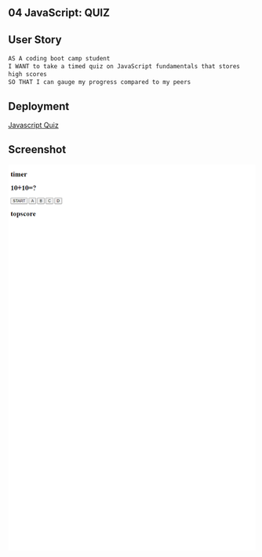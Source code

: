 ## 04 JavaScript: QUIZ


## User Story

```
AS A coding boot camp student
I WANT to take a timed quiz on JavaScript fundamentals that stores high scores
SO THAT I can gauge my progress compared to my peers
```
## Deployment

<a href ="https://pkykev.github.io/quiz/">Javascript Quiz</a>

## Screenshot

![App Screenshot](./assets/images/quizScreenShot.png)
